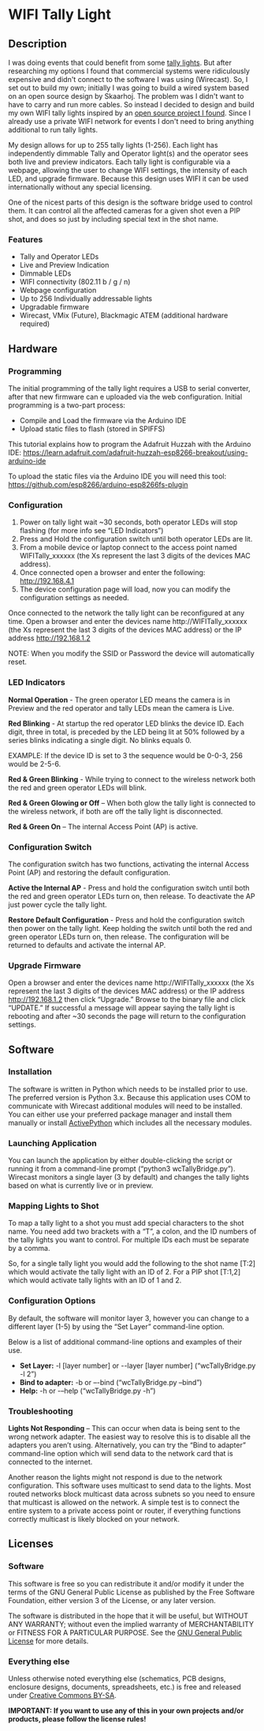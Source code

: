 # WIFI Tally Light 

## Description
I was doing events that could benefit from some [tally lights]( https://en.wikipedia.org/wiki/Tally_light). But after researching my options I found that commercial systems were ridiculously expensive and didn't connect to the software I was using (Wirecast). So, I set out to build my own; initially I was going to build a wired system based on an open source design by Skaarhoj. The problem was I didn't want to have to carry and run more cables. So instead I decided to design and build my own WIFI tally lights inspired by an [open source project I found](https://github.com/henne-/wifitally). Since I already use a private WIFI network for events I don't need to bring anything additional to run tally lights.

My design allows for up to 255 tally lights (1-256). Each light has independently dimmable Tally and Operator light(s) and the operator sees both live and preview indicators. Each tally light is configurable via a webpage, allowing the user to change WIFI settings, the intensity of each LED, and upgrade firmware. Because this design uses WIFI it can be used internationally without any special licensing. 

One of the nicest parts of this design is the software bridge used to control them. It can control all the affected cameras for a given shot even a PIP shot, and does so just by including special text in the shot name. 

### Features
* Tally and Operator LEDs
* Live and Preview Indication
* Dimmable LEDs
* WIFI connectivity (802.11 b / g / n)
* Webpage configuration
* Up to 256 Individually addressable lights
* Upgradable firmware
* Wirecast, VMix (Future), Blackmagic ATEM (additional hardware required)

## Hardware
### Programming
The initial programming of the tally light requires a USB to serial converter, after that new firmware can e uploaded via the web configuration. Initial programming is a two-part process: 
* Compile and Load the firmware via the Arduino IDE
* Upload static files to flash (stored in SPIFFS)

This tutorial explains how to program the Adafruit Huzzah with the Arduino IDE: https://learn.adafruit.com/adafruit-huzzah-esp8266-breakout/using-arduino-ide

To upload the static files via the Arduino IDE you will need this tool: https://github.com/esp8266/arduino-esp8266fs-plugin

### Configuration
1. Power on tally light wait ~30 seconds, both operator LEDs will stop flashing (for more info see “LED Indicators”)
2. Press and Hold the configuration switch until both operator LEDs are lit.
3. From a mobile device or laptop connect to the access point named WIFITally_xxxxxx (the Xs represent the last 3 digits of the devices MAC address).
4. Once connected open a browser and enter the following: http://192.168.4.1
5. The device configuration page will load, now you can modify the configuration settings as needed.

Once connected to the network the tally light can be reconfigured at any time. Open a browser and enter the devices name http://WIFITally_xxxxxx (the Xs represent the last 3 digits of the devices MAC address) or the IP address http://192.168.1.2

NOTE: When you modify the SSID or Password the device will automatically reset.

### LED Indicators
**Normal Operation** - The green operator LED means the camera is in Preview and the red operator and tally LEDs mean the camera is Live. 

**Red Blinking** - At startup the red operator LED blinks the device ID. Each digit, three in total, is preceded by the LED being lit at 50% followed by a series blinks indicating a single digit. No blinks equals 0. 

EXAMPLE: If the device ID is set to 3 the sequence would be 0-0-3, 256 would be 2-5-6.

**Red & Green Blinking** - While trying to connect to the wireless network both the red and green operator LEDs will blink. 

**Red & Green Glowing or Off** – When both glow the tally light is connected to the wireless network, if both are off the tally light is disconnected.  

**Red & Green On** – The internal Access Point (AP) is active. 

### Configuration Switch
The configuration switch has two functions, activating the internal Access Point (AP) and restoring the default configuration. 

**Active the Internal AP** - Press and hold the configuration switch until both the red and green operator LEDs turn on, then release. To deactivate the AP just power cycle the tally light. 

**Restore Default Configuration** - Press and hold the configuration switch then power on the tally light. Keep holding the switch until both the red and green operator LEDs turn on, then release. The configuration will be returned to defaults and activate the internal AP.

### Upgrade Firmware
Open a browser and enter the devices name http://WIFITally_xxxxxx (the Xs represent the last 3 digits of the devices MAC address) or the IP address http://192.168.1.2 then click “Upgrade.” Browse to the binary file and click “UPDATE.” If successful a message will appear saying the tally light is rebooting and after ~30 seconds the page will return to the configuration settings.

## Software
### Installation
The software is written in Python which needs to be installed prior to use. The preferred version is Python 3.x. Because this application uses COM to communicate with Wirecast additional modules will need to be installed. You can either use your preferred package manager and install them manually or install [ActivePython]( https://www.activestate.com/activepython/downloads) which includes all the necessary modules. 
### Launching Application
You can launch the application by either double-clicking the script or running it from a command-line prompt (“python3 wcTallyBridge.py”). Wirecast monitors a single layer (3 by default) and changes the tally lights based on what is currently live or in preview. 
### Mapping Lights to Shot
To map a tally light to a shot you must add special characters to the shot name. You need add two brackets with a “T”, a colon, and the ID numbers of the tally lights you want to control. For multiple IDs each must be separate by a comma. 

So, for a single tally light you would add the following to the shot name [T:2] which would activate the tally light with an ID of 2. For a PIP shot [T:1,2] which would activate tally lights with an ID of 1 and 2. 

### Configuration Options
By default, the software will monitor layer 3, however you can change to a different layer (1-5) by using the “Set Layer” command-line option. 

Below is a list of additional command-line options and examples of their use. 
* **Set Layer:** -l [layer number] or --layer [layer number] (“wcTallyBridge.py -l 2”)
* **Bind to adapter:** -b or –-bind  (“wcTallyBridge.py –bind”)
* **Help:** -h or -–help  (“wcTallyBridge.py -h”)

### Troubleshooting
**Lights Not Responding** – This can occur when data is being sent to the wrong network adapter. The easiest way to resolve this is to disable all the adapters you aren’t using. Alternatively, you can try the “Bind to adapter” command-line option which will send data to the network card that is connected to the internet. 

Another reason the lights might not respond is due to the network configuration. This software uses multicast to send data to the lights. Most routed networks block multicast data across subnets so you need to ensure that multicast is allowed on the network. A simple test is to connect the entire system to a private access point or router, if everything functions correctly multicast is likely blocked on your network.

## Licenses
### Software
This software is free so you can redistribute it and/or modify it under the terms of the GNU General Public License as published by the Free Software Foundation, either version 3 of the License, or any later version.

The software is distributed in the hope that it will be useful, but WITHOUT ANY WARRANTY; without even the implied warranty of MERCHANTABILITY or FITNESS FOR A PARTICULAR PURPOSE. See the [GNU General Public License]( http://www.gnu.org/licenses) for more details. 

### Everything else
Unless otherwise noted everything else (schematics, PCB designs, enclosure designs, documents, spreadsheets, etc.) is free and released under [Creative Commons BY-SA](http://creativecommons.org/licenses/by-sa/3.0/). 

**IMPORTANT: If you want to use any of this in your own projects and/or products, please follow the license rules!**

